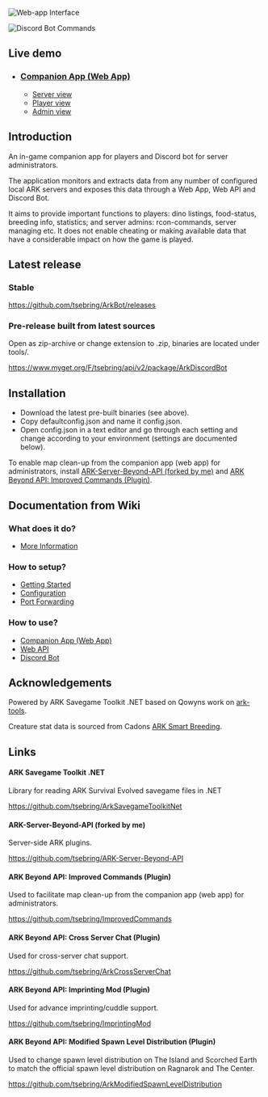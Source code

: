 ![Web-app Interface](https://user-images.githubusercontent.com/408350/31540442-f0cb204c-b00b-11e7-8d40-f15b445cdcd2.png)

![Discord Bot Commands](https://user-images.githubusercontent.com/408350/31518648-405ee5f6-afa0-11e7-9c50-3dfd60ecdd7a.png)

## Live demo

* ### [Companion App (Web App)](https://tsebring.github.io/ArkBot)
  * [Server view](https://tsebring.github.io/ArkBot/server/server1)
  * [Player view](https://tsebring.github.io/ArkBot/player/10000000000001888)
  * [Admin view](https://tsebring.github.io/ArkBot/admin/server1)

## Introduction

An in-game companion app for players and Discord bot for server administrators.

The application monitors and extracts data from any number of configured local ARK servers and exposes this data through a Web App, Web API and Discord Bot.

It aims to provide important functions to players: dino listings, food-status, breeding info, statistics; and server admins: rcon-commands, server managing etc. It does not enable cheating or making available data that have a considerable impact on how the game is played.

## Latest release
### Stable

https://github.com/tsebring/ArkBot/releases

### Pre-release built from latest sources
Open as zip-archive or change extension to .zip, binaries are located under tools/.

https://www.myget.org/F/tsebring/api/v2/package/ArkDiscordBot

## Installation

* Download the latest pre-built binaries (see above).
* Copy defaultconfig.json and name it config.json.
* Open config.json in a text editor and go through each setting and change according to your environment (settings are documented below).

To enable map clean-up from the companion app (web app) for administrators, install [ARK-Server-Beyond-API (forked by me)](https://github.com/tsebring/ARK-Server-Beyond-API) and [ARK Beyond API: Improved Commands (Plugin)](https://github.com/tsebring/ImprovedCommands).

## Documentation from Wiki

### What does it do?

*  [More Information](https://github.com/tsebring/ArkBot/wiki)

### How to setup?

* [Getting Started](https://github.com/tsebring/ArkBot/wiki/Getting-Started)
* [Configuration](https://github.com/tsebring/ArkBot/wiki/Configuration)
* [Port Forwarding](https://github.com/tsebring/ArkBot/wiki/Port-Forwarding)

### How to use?

* [Companion App (Web App)](https://github.com/tsebring/ArkBot/wiki/Companion-App-(Web-App))
* [Web API](https://github.com/tsebring/ArkBot/wiki/Web-API)
* [Discord Bot](https://github.com/tsebring/ArkBot/wiki/Discord-Bot)

## Acknowledgements

Powered by ARK Savegame Toolkit .NET based on Qowyns work on [ark-tools](https://github.com/Qowyn/ark-tools).

Creature stat data is sourced from Cadons [ARK Smart Breeding](https://github.com/cadon/ARKStatsExtractor).

## Links

#### ARK Savegame Toolkit .NET

Library for reading ARK Survival Evolved savegame files in .NET

https://github.com/tsebring/ArkSavegameToolkitNet

#### ARK-Server-Beyond-API (forked by me)

Server-side ARK plugins.

https://github.com/tsebring/ARK-Server-Beyond-API

#### ARK Beyond API: Improved Commands (Plugin)

Used to facilitate map clean-up from the companion app (web app) for administrators.

https://github.com/tsebring/ImprovedCommands

#### ARK Beyond API: Cross Server Chat (Plugin)

Used for cross-server chat support.

https://github.com/tsebring/ArkCrossServerChat

#### ARK Beyond API: Imprinting Mod (Plugin)

Used for advance imprinting/cuddle support.

https://github.com/tsebring/ImprintingMod

#### ARK Beyond API: Modified Spawn Level Distribution (Plugin)

Used to change spawn level distribution on The Island and Scorched Earth to match the official spawn level distribution on Ragnarok and The Center.

https://github.com/tsebring/ArkModifiedSpawnLevelDistribution

